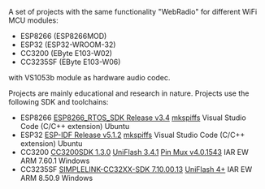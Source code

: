 A set of projects with the same functionality "WebRadio" for different WiFi MCU modules:
* ESP8266 (ESP8266MOD)
* ESP32 (ESP32-WROOM-32)
* CC3200 (EByte E103-W02)
* CC3235SF (EByte E103-W06)

with VS1053b module as hardware audio codec.

Projects are mainly educational and research in nature. Projects use the following SDK and toolchains:
* ESP8266
[ESP8266_RTOS_SDK Release v3.4](https://github.com/espressif/ESP8266_RTOS_SDK)
[mkspiffs](https://github.com/homewsn/mkspiffs)
Visual Studio Code (C/C++ extension)
Ubuntu
* ESP32
[ESP-IDF Release v5.1.2](https://github.com/espressif/esp-idf)
[mkspiffs](https://github.com/homewsn/mkspiffs)
Visual Studio Code (C/C++ extension)
Ubuntu
* CC3200
[CC3200SDK 1.3.0](https://www.ti.com/tool/download/CC3200SDK)
[UniFlash 3.4.1](https://www.ti.com/tool/download/UNIFLASH/3.4.1)
[Pin Mux v4.0.1543](https://software-dl.ti.com/ccs/esd/pinmux/pinmux_release_archive.html)
IAR EW ARM 7.60.1
Windows
* CC3235SF
[SIMPLELINK-CC32XX-SDK 7.10.00.13](https://www.ti.com/tool/SIMPLELINK-CC32XX-SDK)
[UniFlash 4+](https://www.ti.com/tool/UNIFLASH)
IAR EW ARM 8.50.9
Windows
